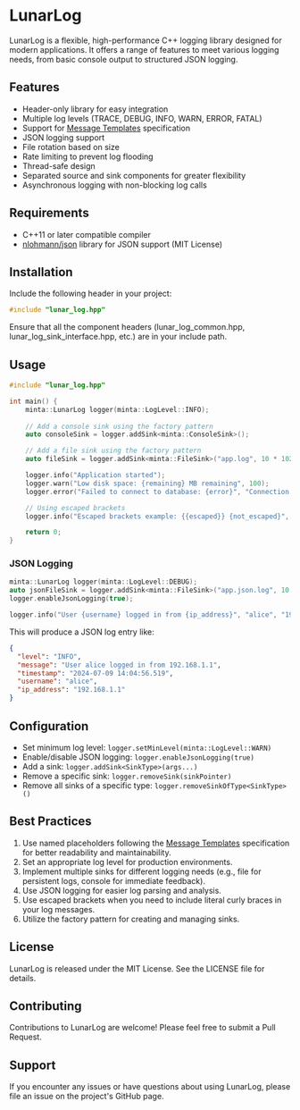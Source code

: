 # LunarLog

LunarLog is a flexible, high-performance C++ logging library designed for modern applications. It offers a range of
features to meet various logging needs, from basic console output to structured JSON logging.

## Features

- Header-only library for easy integration
- Multiple log levels (TRACE, DEBUG, INFO, WARN, ERROR, FATAL)
- Support for [Message Templates](https://messagetemplates.org/) specification
- JSON logging support
- File rotation based on size
- Rate limiting to prevent log flooding
- Thread-safe design
- Separated source and sink components for greater flexibility
- Asynchronous logging with non-blocking log calls

## Requirements

- C++11 or later compatible compiler
- [nlohmann/json](https://github.com/nlohmann/json) library for JSON support (MIT License)

## Installation

Include the following header in your project:

```cpp
#include "lunar_log.hpp"
```

Ensure that all the component headers (lunar_log_common.hpp, lunar_log_sink_interface.hpp, etc.) are in your include
path.

## Usage

```cpp
#include "lunar_log.hpp"

int main() {
    minta::LunarLog logger(minta::LogLevel::INFO);
    
    // Add a console sink using the factory pattern
    auto consoleSink = logger.addSink<minta::ConsoleSink>();

    // Add a file sink using the factory pattern
    auto fileSink = logger.addSink<minta::FileSink>("app.log", 10 * 1024 * 1024);

    logger.info("Application started");
    logger.warn("Low disk space: {remaining} MB remaining", 100);
    logger.error("Failed to connect to database: {error}", "Connection timeout");

    // Using escaped brackets
    logger.info("Escaped brackets example: {{escaped}} {not_escaped}", "value");

    return 0;
}
```

### JSON Logging

```cpp
minta::LunarLog logger(minta::LogLevel::DEBUG);
auto jsonFileSink = logger.addSink<minta::FileSink>("app.json.log", 10 * 1024 * 1024);
logger.enableJsonLogging(true);

logger.info("User {username} logged in from {ip_address}", "alice", "192.168.1.1");
```

This will produce a JSON log entry like:

```json
{
  "level": "INFO",
  "message": "User alice logged in from 192.168.1.1",
  "timestamp": "2024-07-09 14:04:56.519",
  "username": "alice",
  "ip_address": "192.168.1.1"
}
```

## Configuration

- Set minimum log level: `logger.setMinLevel(minta::LogLevel::WARN)`
- Enable/disable JSON logging: `logger.enableJsonLogging(true)`
- Add a sink: `logger.addSink<SinkType>(args...)`
- Remove a specific sink: `logger.removeSink(sinkPointer)`
- Remove all sinks of a specific type: `logger.removeSinkOfType<SinkType>()`

## Best Practices

1. Use named placeholders following the [Message Templates](https://messagetemplates.org/) specification for better
   readability and maintainability.
2. Set an appropriate log level for production environments.
3. Implement multiple sinks for different logging needs (e.g., file for persistent logs, console for immediate
   feedback).
4. Use JSON logging for easier log parsing and analysis.
5. Use escaped brackets when you need to include literal curly braces in your log messages.
6. Utilize the factory pattern for creating and managing sinks.

## License

LunarLog is released under the MIT License. See the LICENSE file for details.

## Contributing

Contributions to LunarLog are welcome! Please feel free to submit a Pull Request.

## Support

If you encounter any issues or have questions about using LunarLog, please file an issue on the project's GitHub page.
